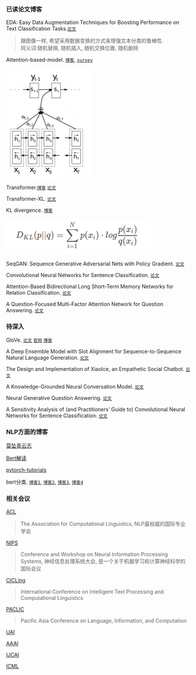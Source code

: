 ### 已读论文博客

EDA: Easy Data Augmentation Techniques for Boosting Performance on Text Classification Tasks.[`论文`](https://arxiv.org/pdf/1901.11196.pdf)

> 跟图像一样, 希望采用数据变换的方式来增强文本分类的鲁棒性.\
> 同义词:随机替换, 随机插入, 随机交换位置, 随机删除

Attention-based-model. [`博客`](http://www.wildml.com/2016/01/attention-and-memory-in-deep-learning-and-nlp/), [`survey`](http://yanran.li/peppypapers/2015/10/07/survey-attention-model-1.html)

![attention](images/attention/attention-based-model.png)

Transformer.[`博客`](https://jalammar.github.io/illustrated-transformer/) [`论文`](https://arxiv.org/pdf/1706.03762.pdf)

Transformer-XL. [`论文`](https://arxiv.org/pdf/1901.02860.pdf)

KL divergence. [`博客`](https://www.countbayesie.com/blog/2017/5/9/kullback-leibler-divergence-explained)

![kl](images/kl.png)

SeqGAN: Sequence Generative Adversarial Nets with Policy Gradient. [`论文`](https://arxiv.org/pdf/1609.05473.pdf)

Convolutional Neural Networks for Sentence Classification. [`论文`](https://arxiv.org/pdf/1408.5882.pdf)

Attention-Based Bidirectional Long Short-Term Memory Networks for Relation Classification. [`论文`](http://www.aclweb.org/anthology/P16-2034)

A Question-Focused Multi-Factor Attention Network for Question Answering. [`论文`](https://arxiv.org/pdf/1801.08290.pdf)


### 待深入

GloVe. [`论文`](https://nlp.stanford.edu/pubs/glove.pdf) [`官网`](https://nlp.stanford.edu/projects/glove/) [`博客`](https://blog.csdn.net/u014665013/article/details/79642083)

A Deep Ensemble Model with Slot Alignment for Sequence-to-Sequence Natural Language Generation. [`论文`](https://arxiv.org/pdf/1805.06553.pdf)

The Design and Implementation of XiaoIce, an Empathetic Social Chatbot. [`论文`](https://arxiv.org/pdf/1812.08989.pdf)

A Knowledge-Grounded Neural Conversation Model. [`论文`](https://arxiv.org/pdf/1702.01932.pdf)

Neural Generative Question Answering. [`论文`](https://arxiv.org/pdf/1512.01337v1.pdf)

A Sensitivity Analysis of (and Practitioners’ Guide to) Convolutional Neural Networks for Sentence Classification. [`论文`](https://arxiv.org/pdf/1510.03820.pdf)

### NLP方面的博客

[莫坠青云志](https://tobiaslee.top/)

[Bert解读](https://www.cnblogs.com/rucwxb/p/10277217.html)

[pytorch-tutorials](https://pytorch.org/tutorials/)

bert分类. [`博客1`](https://www.jiqizhixin.com/articles/2019-03-13-4), [`博客2`](https://www.cnblogs.com/jiangxinyang/p/10241243.html), [`博客3`](https://blog.csdn.net/macanv/article/details/85684284), [`博客4`](http://www.52nlp.cn/bert-paper-%E8%AE%BA%E6%96%87-%E6%96%87%E7%AB%A0-%E4%BB%A3%E7%A0%81%E8%B5%84%E6%BA%90%E6%B1%87%E6%80%BB)

### 相关会议

[ACL](https://www.aclweb.org/portal/)

 > The Association for Computational Linguistics, NLP最权威的国际专业学会
 
[NIPS](https://nips.cc/)
 
 > Conference and Workshop on Neural Information Processing Systems, 神经信息处理系统大会, 是一个关于机器学习和计算神经科学的国际会议
 
[CICLing](https://www.cicling.org/2018/)

> International Conference on Intelligent Text Processing and Computational Linguistics

[PACLIC](http://www.cbs.polyu.edu.hk/2018paclic/)
 
> Pacific Asia Conference on Language, Information, and Computation

[UAI](http://auai.org/)
 
[AAAI](https://www.aaai.org/)

[IJCAI](https://www.ijcai.org/)

[ICML](https://icml.cc/)
